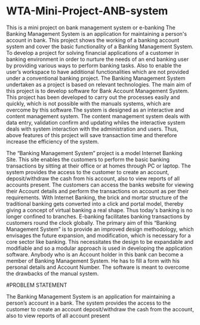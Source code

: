 # WTA-Mini-Project-ANB-system
This is a mini project on bank management system or e-banking
The Banking Management System is an application for maintaining a person's account in bank. This  project shows  the  working  of  a  banking  account  system  and cover the basic functionality of a Banking Management System. To develop a project for solving financial applications of a customer in banking environment in order to nurture the needs of  an end banking user by providing various ways to perform banking tasks. Also to  enable  the  user’s  workspace  to  have  additional  functionalities  which  are  not  provided under a conventional banking project. The  Banking Management  System  undertaken  as  a  project  is  based  on  relevant technologies.  The  main  aim  of  this  project  is  to  develop  software  for  Bank  Account Management System. This project has been developed to carry out the processes easily and quickly,  which  is  not  possible  with  the  manuals  systems,  which  are  overcome  by  this software.The system is designed as an interactive and content management system. The content management system deals with data entry, validation confirm and updating whiles the interactive system deals with system interaction with the administration and users. Thus, above features of this project will save transaction  time  and  therefore  increase the efficiency of the system.


The “Banking Management System” project is a model Internet Banking Site. This site enables the customers to perform the basic banking transactions by sitting at their office or at homes through PC or laptop. The system provides the access to the customer to create an account, deposit/withdraw the cash from his account, also to view reports of all accounts present. The customers can access the banks website for viewing their Account details and perform the transactions on account as per their requirements. With Internet Banking, the brick and mortar structure of the traditional banking gets converted into a click and portal model, thereby giving a concept of virtual banking a real shape. Thus today's banking is no longer confined to branches. E-banking facilitates banking transactions by customers round the clock globally. The primary aim of this “Banking Management System” is to provide an improved design  methodology,  which  envisages  the  future  expansion,  and  modification,  which  is necessary for a core sector like banking. This necessitates the design to be expandable and modifiable  and  so  a  modular  approach  is  used  in  developing  the  application  software. Anybody who is an Account holder in this bank can become a member of Banking Management System. He has to fill a form with his personal details and Account Number. The software is meant to overcome the drawbacks of the manual system.


#PROBLEM STATEMENT

The Banking Management System is an application for maintaining a person’s account in a bank. The system provides the access to the customer to create an account deposit/withdraw the cash from the account, also to view reports of all account present
